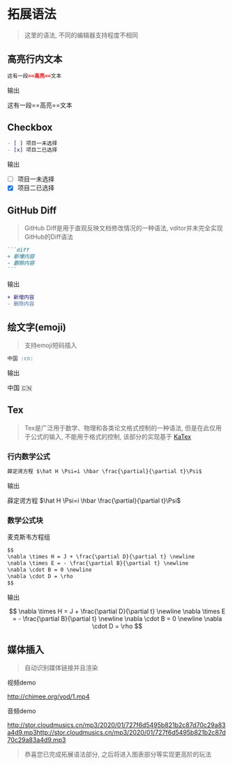 # 拓展语法

> 这里的语法, 不同的编辑器支持程度不相同

## 高亮行内文本

```markdown
这有一段==高亮==文本
```

输出

这有一段==高亮==文本

## Checkbox

```markdown
- [ ] 项目一未选择
- [x] 项目二已选择
```

输出

- [ ] 项目一未选择
- [x] 项目二已选择

## GitHub Diff

> GitHub Diff是用于直观反映文档修改情况的一种语法, vditor并未完全实现GitHub的Diff语法

````markdown
```diff
+ 新增内容
- 删除内容
```
````

输出

```diff
+ 新增内容
- 删除内容
```

## 绘文字(emoji)

> 支持emoji短码插入

```markdown
中国 :cn:
```

输出

中国 :cn:

## Tex

> Tex是广泛用于数学、物理和各类论文格式控制的一种语法, 但是在此仅用于公式的输入, 不能用于格式的控制, 该部分的实现基于 [KaTex](https://katex.org/)

### 行内数学公式

```markdown
薛定谔方程 $\hat H \Psi=i \hbar \frac{\partial}{\partial t}\Psi$
```

输出

薛定谔方程 $\hat H \Psi=i \hbar \frac{\partial}{\partial t}\Psi$

### 数学公式块

麦克斯韦方程组

```markdown
$$
\nabla \times H = J + \frac{\partial D}{\partial t} \newline
\nabla \times E = - \frac{\partial B}{\partial t} \newline
\nabla \cdot B = 0 \newline
\nabla \cdot D = \rho
$$
```

输出

$$
\nabla \times H = J + \frac{\partial D}{\partial t} \newline
\nabla \times E = - \frac{\partial B}{\partial t} \newline
\nabla \cdot B = 0 \newline
\nabla \cdot D = \rho
$$

## 媒体插入

> 自动识别媒体链接并且渲染

视频demo

http://chimee.org/vod/1.mp4

音频demo

http://stor.cloudmusics.cn/mp3/2020/01/727f6d5495b821b2c87d70c29a83a4d9.mp3http://stor.cloudmusics.cn/mp3/2020/01/727f6d5495b821b2c87d70c29a83a4d9.mp3

> 恭喜您已完成拓展语法部分, 之后将进入图表部分等实现更高阶的玩法
